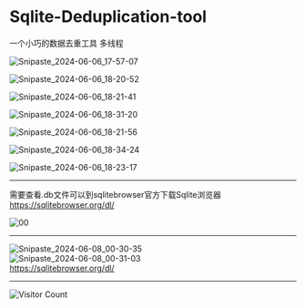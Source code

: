 # Sqlite-Deduplication-tool  
一个小巧的数据去重工具 多线程


![Snipaste_2024-06-06_17-57-07](https://github.com/EMIL5x9jvaB/Sqlite-Deduplication-tool/assets/140598477/c11567f4-eafe-46a7-b420-aba738276a23)  

![Snipaste_2024-06-06_18-20-52](https://github.com/EMIL5x9jvaB/Sqlite-Deduplication-tool/assets/140598477/670441e8-fd26-4d93-a18c-96e862e8a472)  

![Snipaste_2024-06-06_18-21-41](https://github.com/EMIL5x9jvaB/Sqlite-Deduplication-tool/assets/140598477/dc0bcbce-c4d6-4dcf-a21c-63ef63747e87)  

![Snipaste_2024-06-06_18-31-20](https://github.com/EMIL5x9jvaB/Sqlite-Deduplication-tool/assets/140598477/44a218ba-97a7-43f9-b5b7-5f21e0d50c0b)  

![Snipaste_2024-06-06_18-21-56](https://github.com/EMIL5x9jvaB/Sqlite-Deduplication-tool/assets/140598477/f06d8d74-5dd0-4ecb-b0fc-c10ae8b8936e)  

![Snipaste_2024-06-06_18-34-24](https://github.com/EMIL5x9jvaB/Sqlite-Deduplication-tool/assets/140598477/7900af4d-778e-4b3d-aea4-007e733f48c2)  

![Snipaste_2024-06-06_18-23-17](https://github.com/EMIL5x9jvaB/Sqlite-Deduplication-tool/assets/140598477/5903cb16-1821-4f36-bbf3-f702742fb958)  
****
需要查看.db文件可以到sqlitebrowser官方下载Sqlite浏览器  
https://sqlitebrowser.org/dl/

![00](https://github.com/EMIL5x9jvaB/Sqlite-Deduplication-tool/assets/140598477/fe687777-369a-4121-b6b0-51cc553f827f)  

****  
![Snipaste_2024-06-08_00-30-35](https://github.com/EMIL5x9jvaB/Sqlite-Deduplication-tool/assets/140598477/e3c2ae2c-6148-4068-a6fa-ab917918ec7c)  
![Snipaste_2024-06-08_00-31-03](https://github.com/EMIL5x9jvaB/Sqlite-Deduplication-tool/assets/140598477/117824cc-ec95-42e5-ad92-1ee08de22110)  
https://sqlitebrowser.org/dl/  
****  
![Visitor Count](https://profile-counter.glitch.me/EMIL5x9jvaB/count.svg)  




